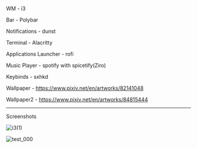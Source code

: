 WM - i3

Bar - Polybar

Notifications - dunst

Terminal - Alacritty

Applications Launcher - rofi

Music Player - spotify with spicetify(Ziro)

Keybinds - sxhkd 

Wallpaper - https://www.pixiv.net/en/artworks/82141048

Wallpaper2 - https://www.pixiv.net/en/artworks/84815444

-----

Screenshots

![i3(1)](https://user-images.githubusercontent.com/99406142/177038732-4b1472e3-f657-4f4b-8822-78ecc91cd2b4.png)

![test_000](https://user-images.githubusercontent.com/99406142/177039006-1c7710e9-b86c-4ecd-90f0-2d37b207acee.png)

